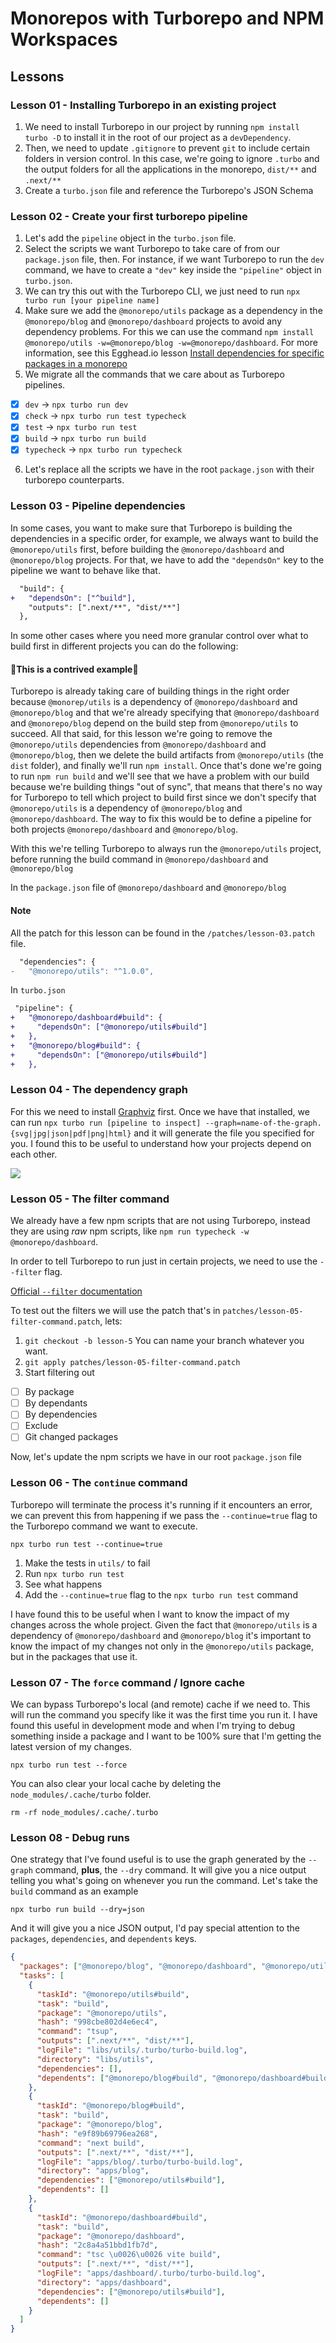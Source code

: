 # Monorepos with Turborepo and NPM Workspaces

## Lessons

### Lesson 01 - Installing Turborepo in an existing project

1. We need to install Turborepo in our project by running `npm install turbo -D` to install it in the root of our project as a `devDependency`.
2. Then, we need to update `.gitignore` to prevent `git` to include certain folders in version control. In this case, we're going to ignore `.turbo` and the output folders for all the applications in the monorepo, `dist/**` and `.next/**`
3. Create a `turbo.json` file and reference the Turborepo's JSON Schema

### Lesson 02 - Create your first turborepo pipeline

1. Let's add the `pipeline` object in the `turbo.json` file.
2. Select the scripts we want Turborepo to take care of from our `package.json` file, then. For instance, if we want Turborepo to run the `dev` command, we have to create a `"dev"` key inside the `"pipeline"` object in `turbo.json`.
3. We can try this out with the Turborepo CLI, we just need to run `npx turbo run [your pipeline name]`
4. Make sure we add the `@monorepo/utils` package as a dependency in the `@monorepo/blog` and `@monorepo/dashboard` projects to avoid any dependency problems. For this we can use the command `npm install @monorepo/utils -w=@monorepo/blog -w=@monorepo/dashboard`. For more information, see this Egghead.io lesson [Install dependencies for specific packages in a monorepo](https://egghead.io/lessons/npm-install-dependencies-for-specific-packages-in-a-monorepo)
5. We migrate all the commands that we care about as Turborepo pipelines.

- [x] `dev` -> `npx turbo run dev`
- [x] `check` -> `npx turbo run test typecheck`
- [x] `test` -> `npx turbo run test`
- [x] `build` -> `npx turbo run build`
- [x] `typecheck` -> `npx turbo run typecheck`

6. Let's replace all the scripts we have in the root `package.json` with their turborepo counterparts.

### Lesson 03 - Pipeline dependencies

In some cases, you want to make sure that Turborepo is building the dependencies in a specific order, for example, we always want to build the `@monorepo/utils` first, before building the `@monorepo/dashboard` and `@monorepo/blog` projects. For that, we have to add the `"dependsOn"` key to the pipeline we want to behave like that.

```diff
  "build": {
+   "dependsOn": ["^build"],
    "outputs": [".next/**", "dist/**"]
  },
```

In some other cases where you need more granular control over what to build first in different projects you can do the following:

#### 🚨This is a contrived example🚨

Turborepo is already taking care of building things in the right order because `@monorep/utils` is a dependency of `@monorepo/dashboard` and `@monorepo/blog` and that we're already specifying that `@monorepo/dashboard` and `@monorepo/blog` depend on the build step from `@monorepo/utils` to succeed. All that said, for this lesson we're going to remove the `@monorepo/utils` dependencies from `@monorepo/dashboard` and `@monorepo/blog`, then we delete the build artifacts from `@monorepo/utils` (the `dist` folder), and finally we'll run `npm install`. Once that's done we're going to run `npm run build` and we'll see that we have a problem with our build because we're building things "out of sync", that means that there's no way for Turborepo to tell which project to build first since we don't specify that `@monorepo/utils` is a dependency of `@monorepo/blog` and `@monorepo/dashboard`.
The way to fix this would be to define a pipeline for both projects `@monorepo/dashboard` and `@monorepo/blog`.

With this we're telling Turborepo to always run the `@monorepo/utils` project, before running the build command in `@monorepo/dashboard` and `@monorepo/blog`

In the `package.json` file of `@monorepo/dashboard` and `@monorepo/blog`

#### Note

All the patch for this lesson can be found in the `/patches/lesson-03.patch` file.

```diff
  "dependencies": {
-   "@monorepo/utils": "^1.0.0",
```

In `turbo.json`

```diff
 "pipeline": {
+   "@monorepo/dashboard#build": {
+     "dependsOn": ["@monorepo/utils#build"]
+   },
+   "@monorepo/blog#build": {
+     "dependsOn": ["@monorepo/utils#build"]
+   },
```

### Lesson 04 - The dependency graph

For this we need to install [Graphviz](https://graphviz.org/download/) first. Once we have that installed, we can run `npx turbo run [pipeline to inspect] --graph=name-of-the-graph.{svg|jpg|json|pdf|png|html}` and it will generate the file you specified for you. I found this to be useful to understand how your projects depend on each other.

![](images/build-deps.jpg)

### Lesson 05 - The filter command

We already have a few npm scripts that are not using Turborepo, instead they are using _raw_ npm scripts, like `npm run typecheck -w @monorepo/dashboard`.

In order to tell Turborepo to run just in certain projects, we need to use the `--filter` flag.

[Official `--filter` documentation](https://turborepo.org/docs/core-concepts/filtering#filter-by-changed-packages)

To test out the filters we will use the patch that's in `patches/lesson-05-filter-command.patch`, lets:

1. `git checkout -b lesson-5` You can name your branch whatever you want.
2. `git apply patches/lesson-05-filter-command.patch`
3. Start filtering out

- [ ] By package
- [ ] By dependants
- [ ] By dependencies
- [ ] Exclude
- [ ] Git changed packages

Now, let's update the npm scripts we have in our root `package.json` file

### Lesson 06 - The `continue` command

Turborepo will terminate the process it's running if it encounters an error, we can prevent this from happening if we pass the `--continue=true` flag to the Turborepo command we want to execute.

```shell
npx turbo run test --continue=true
```

1. Make the tests in `utils/` to fail
2. Run `npx turbo run test`
3. See what happens
4. Add the `--continue=true` flag to the `npx turbo run test` command

I have found this to be useful when I want to know the impact of my changes across the whole project. Given the fact that `@monorepo/utils` is a dependency of `@monorepo/dashboard` and `@monorepo/blog` it's important to know the impact of my changes not only in the `@monorepo/utils` package, but in the packages that use it.

### Lesson 07 - The `force` command / Ignore cache

We can bypass Turborepo's local (and remote) cache if we need to. This will run the command you specify like it was the first time you run it. I have found this useful in development mode and when I'm trying to debug something inside a package and I want to be 100% sure that I'm getting the latest version of my changes.

```shell
npx turbo run test --force
```

You can also clear your local cache by deleting the `node_modules/.cache/turbo` folder.

```shell
rm -rf node_modules/.cache/.turbo
```

### Lesson 08 - Debug runs

One strategy that I've found useful is to use the graph generated by the `--graph` command, **plus**, the `--dry` command. It will give you a nice output telling you what's going on whenever you run the command. Let's take the `build` command as an example

```shell
npx turbo run build --dry=json
```

And it will give you a nice JSON output, I'd pay special attention to the `packages`, `dependencies`, and `dependents` keys.

```json
{
  "packages": ["@monorepo/blog", "@monorepo/dashboard", "@monorepo/utils"],
  "tasks": [
    {
      "taskId": "@monorepo/utils#build",
      "task": "build",
      "package": "@monorepo/utils",
      "hash": "998cbe802d4e6ec4",
      "command": "tsup",
      "outputs": [".next/**", "dist/**"],
      "logFile": "libs/utils/.turbo/turbo-build.log",
      "directory": "libs/utils",
      "dependencies": [],
      "dependents": ["@monorepo/blog#build", "@monorepo/dashboard#build"]
    },
    {
      "taskId": "@monorepo/blog#build",
      "task": "build",
      "package": "@monorepo/blog",
      "hash": "e9f89b69796ea268",
      "command": "next build",
      "outputs": [".next/**", "dist/**"],
      "logFile": "apps/blog/.turbo/turbo-build.log",
      "directory": "apps/blog",
      "dependencies": ["@monorepo/utils#build"],
      "dependents": []
    },
    {
      "taskId": "@monorepo/dashboard#build",
      "task": "build",
      "package": "@monorepo/dashboard",
      "hash": "2c8a4a51bbd1fb7d",
      "command": "tsc \u0026\u0026 vite build",
      "outputs": [".next/**", "dist/**"],
      "logFile": "apps/dashboard/.turbo/turbo-build.log",
      "directory": "apps/dashboard",
      "dependencies": ["@monorepo/utils#build"],
      "dependents": []
    }
  ]
}
```
